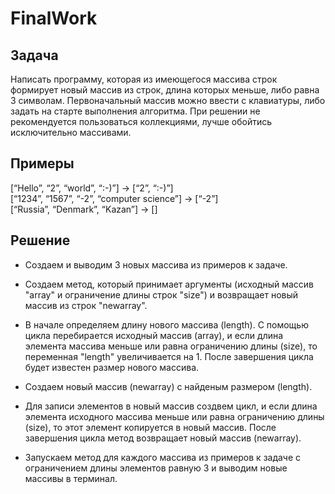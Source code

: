 # FinalWork      

## Задача      

Написать программу, которая из имеющегося массива строк формирует новый массив из строк, длина которых меньше, либо равна 3 символам. Первоначальный массив можно ввести с клавиатуры, либо задать на старте выполнения алгоритма. При решении не рекомендуется пользоваться коллекциями, лучше обойтись исключительно массивами.
   
## Примеры     

[“Hello”, “2”, “world”, “:-)”] → [“2”, “:-)”]  
[“1234”, “1567”, “-2”, “computer science”] → [“-2”]   
[“Russia”, “Denmark”, “Kazan”] → []    
    
## Решение      

* Создаем и выводим 3 новых массива из примеров к задаче.

* Создаем метод, который принимает аргументы (исходный массив "array" и  ограничение длины строк "size") и возвращает новый массив из строк "newarray". 

* В начале определяем длину нового массива (length). С помощью цикла перебирается исходный массив (array), и если длина элемента массива меньше или равна ограничению длины (size), то переменная "length" увеличивается на 1. После завершения цикла будет известен размер нового массива.    

* Создаем новый массив (newarray) с найденым размером (length).   

* Для записи элементов в новый массив создвем цикл, и если длина элемента исходного массива меньше или равна ограничению длины (size), то этот элемент копируется в новый массив. После завершения цикла метод возвращает новый массив (newarray).   
   
* Запускаем метод для каждого массива из примеров к задаче с ограничением длины элементов равную 3 и выводим новые массивы в терминал.  
